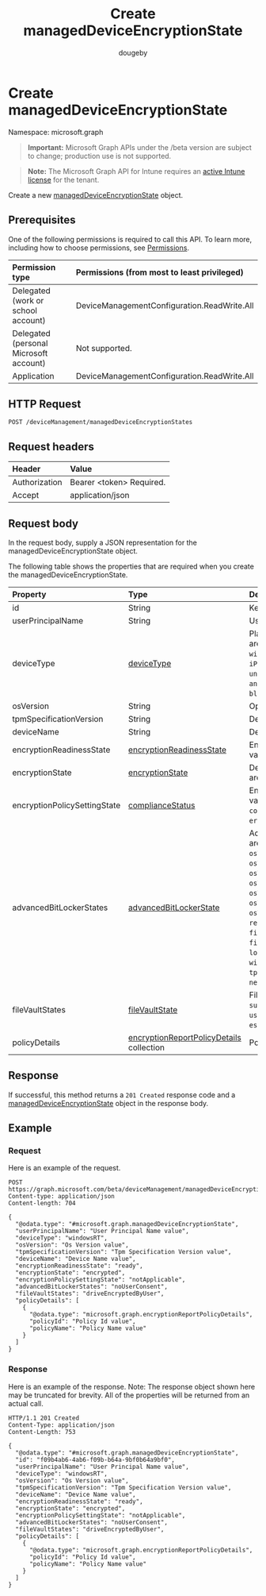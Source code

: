 ﻿---
title: "Create managedDeviceEncryptionState"
description: "Create a new managedDeviceEncryptionState object."
author: "dougeby"
localization_priority: Normal
ms.prod: "intune"
doc_type: apiPageType
---

# Create managedDeviceEncryptionState

Namespace: microsoft.graph

> **Important:** Microsoft Graph APIs under the /beta version are subject to change; production use is not supported.

> **Note:** The Microsoft Graph API for Intune requires an [active Intune license](https://go.microsoft.com/fwlink/?linkid=839381) for the tenant.

Create a new [managedDeviceEncryptionState](../resources/intune-deviceconfig-manageddeviceencryptionstate.md) object.

## Prerequisites

One of the following permissions is required to call this API. To learn more, including how to choose permissions, see [Permissions](/graph/permissions-reference).

| Permission type                        | Permissions (from most to least privileged) |
| :------------------------------------- | :------------------------------------------ |
| Delegated (work or school account)     | DeviceManagementConfiguration.ReadWrite.All |
| Delegated (personal Microsoft account) | Not supported.                              |
| Application                            | DeviceManagementConfiguration.ReadWrite.All |

## HTTP Request

<!-- {
  "blockType": "ignored"
}
-->

```http
POST /deviceManagement/managedDeviceEncryptionStates
```

## Request headers

| Header        | Value                          |
| :------------ | :----------------------------- |
| Authorization | Bearer &lt;token&gt; Required. |
| Accept        | application/json               |

## Request body

In the request body, supply a JSON representation for the managedDeviceEncryptionState object.

The following table shows the properties that are required when you create the managedDeviceEncryptionState.

| Property                     | Type                                                                                                          | Description                                                                                                                                                                                                                                                                                                                                                                                                                                                                                            |
| :--------------------------- | :------------------------------------------------------------------------------------------------------------ | :----------------------------------------------------------------------------------------------------------------------------------------------------------------------------------------------------------------------------------------------------------------------------------------------------------------------------------------------------------------------------------------------------------------------------------------------------------------------------------------------------- |
| id                           | String                                                                                                        | Key of the entity.                                                                                                                                                                                                                                                                                                                                                                                                                                                                                     |
| userPrincipalName            | String                                                                                                        | User name                                                                                                                                                                                                                                                                                                                                                                                                                                                                                              |
| deviceType                   | [deviceType](../resources/intune-shared-devicetype.md)                                                        | Platform of the device. Possible values are: `desktop`, `windowsRT`, `winMO6`, `nokia`, `windowsPhone`, `mac`, `winCE`, `winEmbedded`, `iPhone`, `iPad`, `iPod`, `android`, `iSocConsumer`, `unix`, `macMDM`, `holoLens`, `surfaceHub`, `androidForWork`, `androidEnterprise`, `blackberry`, `palm`, `unknown`.                                                                                                                                                                                        |
| osVersion                    | String                                                                                                        | Operating system version of the device                                                                                                                                                                                                                                                                                                                                                                                                                                                                 |
| tpmSpecificationVersion      | String                                                                                                        | Device TPM Version                                                                                                                                                                                                                                                                                                                                                                                                                                                                                     |
| deviceName                   | String                                                                                                        | Device name                                                                                                                                                                                                                                                                                                                                                                                                                                                                                            |
| encryptionReadinessState     | [encryptionReadinessState](../resources/intune-deviceconfig-encryptionreadinessstate.md)                      | Encryption readiness state. Possible values are: `notReady`, `ready`.                                                                                                                                                                                                                                                                                                                                                                                                                                  |
| encryptionState              | [encryptionState](../resources/intune-deviceconfig-encryptionstate.md)                                        | Device encryption state. Possible values are: `notEncrypted`, `encrypted`.                                                                                                                                                                                                                                                                                                                                                                                                                             |
| encryptionPolicySettingState | [complianceStatus](../resources/intune-shared-compliancestatus.md)                                            | Encryption policy setting state. Possible values are: `unknown`, `notApplicable`, `compliant`, `remediated`, `nonCompliant`, `error`, `conflict`, `notAssigned`.                                                                                                                                                                                                                                                                                                                                       |
| advancedBitLockerStates      | [advancedBitLockerState](../resources/intune-deviceconfig-advancedbitlockerstate.md)                          | Advanced BitLocker State. Possible values are: `success`, `noUserConsent`, `osVolumeEncryptionMethodMismatch`, `osVolumeTpmRequired`, `osVolumeTpmOnlyRequired`, `osVolumeTpmPinRequired`, `osVolumeTpmStartupKeyRequired`, `osVolumeTpmPinStartupKeyRequired`, `osVolumeUnprotected`, `recoveryKeyBackupFailed`, `fixedDriveNotEncrypted`, `fixedDriveEncryptionMethodMismatch`, `loggedOnUserNonAdmin`, `windowsRecoveryEnvironmentNotConfigured`, `tpmNotAvailable`, `tpmNotReady`, `networkError`. |
| fileVaultStates              | [fileVaultState](../resources/intune-deviceconfig-filevaultstate.md)                                          | FileVault State. Possible values are: `success`, `driveEncryptedByUser`, `userDeferredEncryption`, `escrowNotEnabled`.                                                                                                                                                                                                                                                                                                                                                                                 |
| policyDetails                | [encryptionReportPolicyDetails](../resources/intune-deviceconfig-encryptionreportpolicydetails.md) collection | Policy Details                                                                                                                                                                                                                                                                                                                                                                                                                                                                                         |

## Response

If successful, this method returns a `201 Created` response code and a [managedDeviceEncryptionState](../resources/intune-deviceconfig-manageddeviceencryptionstate.md) object in the response body.

## Example

### Request

Here is an example of the request.

```http
POST https://graph.microsoft.com/beta/deviceManagement/managedDeviceEncryptionStates
Content-type: application/json
Content-length: 704

{
  "@odata.type": "#microsoft.graph.managedDeviceEncryptionState",
  "userPrincipalName": "User Principal Name value",
  "deviceType": "windowsRT",
  "osVersion": "Os Version value",
  "tpmSpecificationVersion": "Tpm Specification Version value",
  "deviceName": "Device Name value",
  "encryptionReadinessState": "ready",
  "encryptionState": "encrypted",
  "encryptionPolicySettingState": "notApplicable",
  "advancedBitLockerStates": "noUserConsent",
  "fileVaultStates": "driveEncryptedByUser",
  "policyDetails": [
    {
      "@odata.type": "microsoft.graph.encryptionReportPolicyDetails",
      "policyId": "Policy Id value",
      "policyName": "Policy Name value"
    }
  ]
}
```

### Response

Here is an example of the response. Note: The response object shown here may be truncated for brevity. All of the properties will be returned from an actual call.

```http
HTTP/1.1 201 Created
Content-Type: application/json
Content-Length: 753

{
  "@odata.type": "#microsoft.graph.managedDeviceEncryptionState",
  "id": "f09b4ab6-4ab6-f09b-b64a-9bf0b64a9bf0",
  "userPrincipalName": "User Principal Name value",
  "deviceType": "windowsRT",
  "osVersion": "Os Version value",
  "tpmSpecificationVersion": "Tpm Specification Version value",
  "deviceName": "Device Name value",
  "encryptionReadinessState": "ready",
  "encryptionState": "encrypted",
  "encryptionPolicySettingState": "notApplicable",
  "advancedBitLockerStates": "noUserConsent",
  "fileVaultStates": "driveEncryptedByUser",
  "policyDetails": [
    {
      "@odata.type": "microsoft.graph.encryptionReportPolicyDetails",
      "policyId": "Policy Id value",
      "policyName": "Policy Name value"
    }
  ]
}
```
